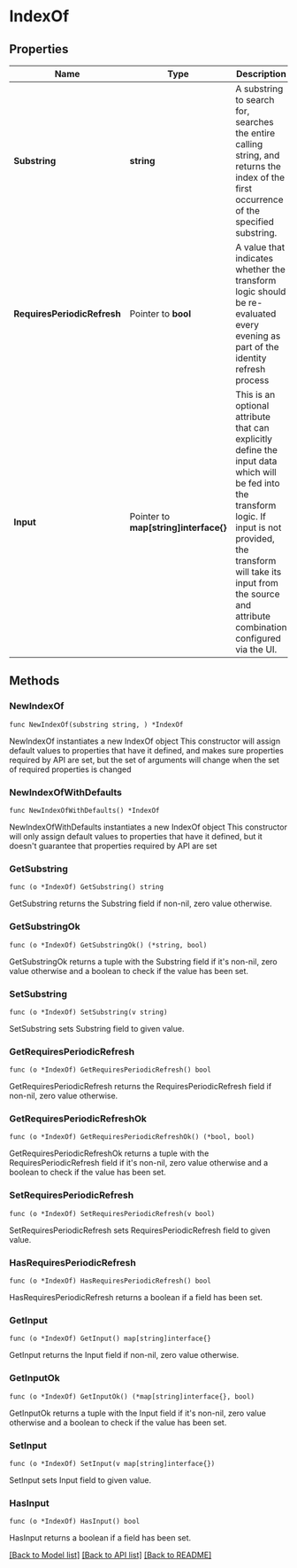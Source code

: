 # IndexOf

## Properties

Name | Type | Description | Notes
------------ | ------------- | ------------- | -------------
**Substring** | **string** | A substring to search for, searches the entire calling string, and returns the index of the first occurrence of the specified substring. | 
**RequiresPeriodicRefresh** | Pointer to **bool** | A value that indicates whether the transform logic should be re-evaluated every evening as part of the identity refresh process | [optional] [default to false]
**Input** | Pointer to **map[string]interface{}** | This is an optional attribute that can explicitly define the input data which will be fed into the transform logic. If input is not provided, the transform will take its input from the source and attribute combination configured via the UI. | [optional] 

## Methods

### NewIndexOf

`func NewIndexOf(substring string, ) *IndexOf`

NewIndexOf instantiates a new IndexOf object
This constructor will assign default values to properties that have it defined,
and makes sure properties required by API are set, but the set of arguments
will change when the set of required properties is changed

### NewIndexOfWithDefaults

`func NewIndexOfWithDefaults() *IndexOf`

NewIndexOfWithDefaults instantiates a new IndexOf object
This constructor will only assign default values to properties that have it defined,
but it doesn't guarantee that properties required by API are set

### GetSubstring

`func (o *IndexOf) GetSubstring() string`

GetSubstring returns the Substring field if non-nil, zero value otherwise.

### GetSubstringOk

`func (o *IndexOf) GetSubstringOk() (*string, bool)`

GetSubstringOk returns a tuple with the Substring field if it's non-nil, zero value otherwise
and a boolean to check if the value has been set.

### SetSubstring

`func (o *IndexOf) SetSubstring(v string)`

SetSubstring sets Substring field to given value.


### GetRequiresPeriodicRefresh

`func (o *IndexOf) GetRequiresPeriodicRefresh() bool`

GetRequiresPeriodicRefresh returns the RequiresPeriodicRefresh field if non-nil, zero value otherwise.

### GetRequiresPeriodicRefreshOk

`func (o *IndexOf) GetRequiresPeriodicRefreshOk() (*bool, bool)`

GetRequiresPeriodicRefreshOk returns a tuple with the RequiresPeriodicRefresh field if it's non-nil, zero value otherwise
and a boolean to check if the value has been set.

### SetRequiresPeriodicRefresh

`func (o *IndexOf) SetRequiresPeriodicRefresh(v bool)`

SetRequiresPeriodicRefresh sets RequiresPeriodicRefresh field to given value.

### HasRequiresPeriodicRefresh

`func (o *IndexOf) HasRequiresPeriodicRefresh() bool`

HasRequiresPeriodicRefresh returns a boolean if a field has been set.

### GetInput

`func (o *IndexOf) GetInput() map[string]interface{}`

GetInput returns the Input field if non-nil, zero value otherwise.

### GetInputOk

`func (o *IndexOf) GetInputOk() (*map[string]interface{}, bool)`

GetInputOk returns a tuple with the Input field if it's non-nil, zero value otherwise
and a boolean to check if the value has been set.

### SetInput

`func (o *IndexOf) SetInput(v map[string]interface{})`

SetInput sets Input field to given value.

### HasInput

`func (o *IndexOf) HasInput() bool`

HasInput returns a boolean if a field has been set.


[[Back to Model list]](../README.md#documentation-for-models) [[Back to API list]](../README.md#documentation-for-api-endpoints) [[Back to README]](../README.md)


